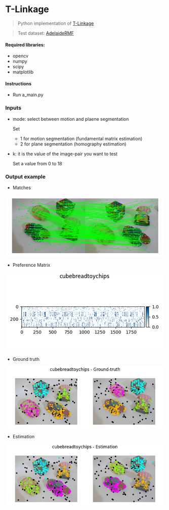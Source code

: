 # T-Linkage

> Python implementation of [T-Linkage](https://www.cv-foundation.org/openaccess/content_cvpr_2014/papers/Magri_T-Linkage_A_Continuous_2014_CVPR_paper.pdf)

> Test dataset: [AdelaideRMF](https://osf.io/gb5yc/)


#### Required libraries: 
- opencv
- numpy
- scipy
- matplotlib


#### Instructions
- Run a_main.py


### Inputs
- mode: select between motion and plaene segmentation
  
  Set
  - 1 for motion segmentation (fundamental matrix estimation)
  - 2 for plane segmentation (homography estimation)

- k: it is the value of the image-pair you want to test
  
  Set a value from 0 to 18


### Output example
- Matches

![Matches](resources/readme_imgs/1.png)

- Preference Matrix

![Preference_matrix](resources/readme_imgs/2.png )

- Ground truth

![Ground-truth](resources/readme_imgs/3.png)

- Estimation 

![Estimation](resources/readme_imgs/4.png)
